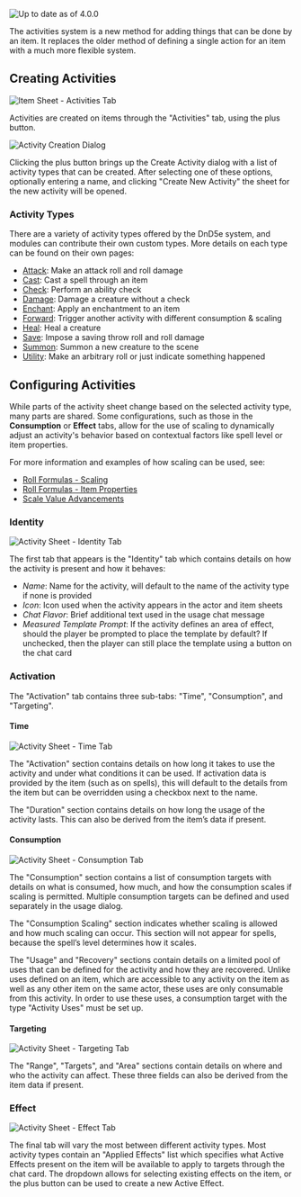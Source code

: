 ![Up to date as of 4.0.0](https://img.shields.io/static/v1?label=dnd5e&message=4.0.0&color=informational)

The activities system is a new method for adding things that can be done by an item. It replaces the older method of defining a single action for an item with a much more flexible system.


## Creating Activities

![Item Sheet - Activities Tab](https://raw.githubusercontent.com/foundryvtt/dnd5e/publish-wiki/wiki/images/activities/activity-tab.jpg)

Activities are created on items through the "Activities" tab, using the plus button.

![Activity Creation Dialog](https://raw.githubusercontent.com/foundryvtt/dnd5e/publish-wiki/wiki/images/activities/activity-creation.jpg)

Clicking the plus button brings up the Create Activity dialog with a list of activity types that can be created. After selecting one of these options, optionally entering a name, and clicking "Create New Activity" the sheet for the new activity will be opened.

### Activity Types

There are a variety of activity types offered by the DnD5e system, and modules can contribute their own custom types. More details on each type can be found on their own pages:
- [Attack](Activity-Type-Attack.md): Make an attack roll and roll damage
- [Cast](Activity-Type-Cast.md): Cast a spell through an item
- [Check](Activity-Type-Check.md): Perform an ability check
- [Damage](Activity-Type-Damage.md): Damage a creature without a check
- [Enchant](Activity-Type-Enchant.md): Apply an enchantment to an item
- [Forward](Activity-Type-Forward.md): Trigger another activity with different consumption & scaling
- [Heal](Activity-Type-Heal.md): Heal a creature
- [Save](Activity-Type-Save.md): Impose a saving throw roll and roll damage
- [Summon](Activity-Type-Summon.md): Summon a new creature to the scene
- [Utility](Activity-Type-Utility.md): Make an arbitrary roll or just indicate something happened


## Configuring Activities

While parts of the activity sheet change based on the selected activity type, many parts are shared. Some configurations, such as those in the **Consumption** or **Effect** tabs, allow for the use of scaling to dynamically adjust an activity's behavior based on contextual factors like spell level or item properties.

For more information and examples of how scaling can be used, see:
- [Roll Formulas - Scaling](Roll-Formulas.md#scale)
- [Roll Formulas - Item Properties](Roll-Formulas.md#item-properties)
- [Scale Value Advancements](Advancement-Type-Scale-Value.md)

### Identity

![Activity Sheet - Identity Tab](https://raw.githubusercontent.com/foundryvtt/dnd5e/publish-wiki/wiki/images/activities/activity-identity.jpg)

The first tab that appears is the "Identity" tab which contains details on how the activity is present and how it behaves:
- *Name*: Name for the activity, will default to the name of the activity type if none is provided
- *Icon*: Icon used when the activity appears in the actor and item sheets
- *Chat Flavor*: Brief additional text used in the usage chat message
- *Measured Template Prompt*: If the activity defines an area of effect, should the player be prompted to place the template by default? If unchecked, then the player can still place the template using a button on the chat card

### Activation

The "Activation" tab contains three sub-tabs: "Time", "Consumption", and "Targeting".

#### Time

![Activity Sheet - Time Tab](https://raw.githubusercontent.com/foundryvtt/dnd5e/publish-wiki/wiki/images/activities/activity-time.jpg)

The "Activation" section contains details on how long it takes to use the activity and under what conditions it can be used. If activation data is provided by the item (such as on spells), this will default to the details from the item but can be overridden using a checkbox next to the name.

The "Duration" section contains details on how long the usage of the activity lasts. This can also be derived from the item’s data if present.

#### Consumption

![Activity Sheet - Consumption Tab](https://raw.githubusercontent.com/foundryvtt/dnd5e/publish-wiki/wiki/images/activities/activity-consumption.jpg)

The "Consumption" section contains a list of consumption targets with details on what is consumed, how much, and how the consumption scales if scaling is permitted. Multiple consumption targets can be defined and used separately in the usage dialog.

The "Consumption Scaling" section indicates whether scaling is allowed and how much scaling can occur. This section will not appear for spells, because the spell’s level determines how it scales.

The "Usage" and "Recovery" sections contain details on a limited pool of uses that can be defined for the activity and how they are recovered. Unlike uses defined on an item, which are accessible to any activity on the item as well as any other item on the same actor, these uses are only consumable from this activity. In order to use these uses, a consumption target with the type "Activity Uses" must be set up.

#### Targeting

![Activity Sheet - Targeting Tab](https://raw.githubusercontent.com/foundryvtt/dnd5e/publish-wiki/wiki/images/activities/activity-targeting.jpg)

The "Range", "Targets", and "Area" sections contain details on where and who the activity can affect. These three fields can also be derived from the item data if present.

### Effect

![Activity Sheet - Effect Tab](https://raw.githubusercontent.com/foundryvtt/dnd5e/publish-wiki/wiki/images/activities/activity-effect.jpg)

The final tab will vary the most between different activity types. Most activity types contain an "Applied Effects" list which specifies what Active Effects present on the item will be available to apply to targets through the chat card. The dropdown allows for selecting existing effects on the item, or the plus button can be used to create a new Active Effect.
